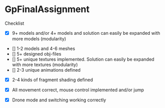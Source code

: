 # GpFinalAssignment

Checklist
- [x] 9+ models and/or 4+ models and solution can easily be expanded with more models (modularity)
- [] 1-2 models and 4-6 meshes
- [] 5+ designed obj-files
- [] 5+ unique textures implemented. Solution can easily be expanded with more textures (modularity)
- [] 2-3 unique animations defined
- [x] 2-4 kinds of fragment shading defined
- [x] All movement correct, mouse control implemented and/or jump
- [x] Drone mode and switching working correctly	


